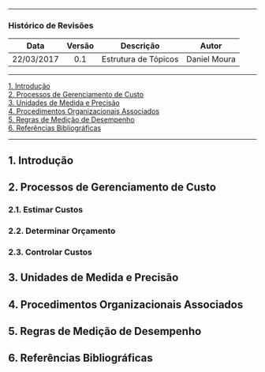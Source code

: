 
***
### Histórico de Revisões

| Data | Versão | Descrição | Autor |
|:----:|:------:|:---------:|:-----:|
| 22/03/2017 | 0.1 | Estrutura de Tópicos | Daniel Moura |

-----

[1. Introdução](#1-introdução)  
[2. Processos de Gerenciamento de Custo](#2-processos-de-gerenciamento-de-custo)  
[3. Unidades de Medida e Precisão](#3-unidades-de-medida-e-precisão)  
[4. Procedimentos Organizacionais Associados](#4-procedimentos-organizacionais-associados)  
[5. Regras de Medição de Desempenho](#5-regras-de-medição-de-desempenho)   
[6. Referências Bibliográficas](#6-referências-bibliográficas)   

------------------------------------

## 1. Introdução

## 2. Processos de Gerenciamento de Custo

### 2.1. Estimar Custos

### 2.2. Determinar Orçamento

### 2.3. Controlar Custos

## 3. Unidades de Medida e Precisão

## 4. Procedimentos Organizacionais Associados

## 5. Regras de Medição de Desempenho

## 6. Referências Bibliográficas

